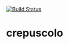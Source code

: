 [![Build Status](https://travis-ci.org/madama/crepuscolo.svg?branch=master)](https://travis-ci.org/madama/crepuscolo)


# crepuscolo
